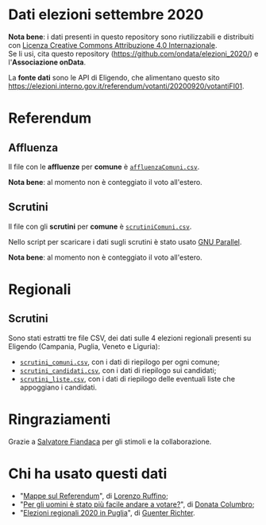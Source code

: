 # Dati elezioni settembre 2020

**Nota bene**: i dati presenti in questo repository sono riutilizzabili e distribuiti con [Licenza Creative Commons Attribuzione 4.0 Internazionale](https://creativecommons.org/licenses/by/4.0/deed.it).<br>
Se li usi, cita questo repository (https://github.com/ondata/elezioni_2020/) e l'**Associazione onData**.

La **fonte dati** sono le API di Eligendo, che alimentano questo sito <https://elezioni.interno.gov.it/referendum/votanti/20200920/votantiFI01>.

# Referendum

## Affluenza

Il file con le **affluenze** per **comune** è [`affluenzaComuni.csv`](https://github.com/ondata/elezioni_2020/raw/master/referendum/output/affluenzaComuni.csv).

**Nota bene**: al momento non è conteggiato il voto all'estero.

## Scrutini

Il file con gli **scrutini** per **comune** è [`scrutiniComuni.csv`](https://github.com/ondata/elezioni_2020/raw/master/referendum/output/scrutiniComuni.csv).

Nello script per scaricare i dati sugli scrutini è stato usato [GNU Parallel](https://www.gnu.org/software/parallel/).

**Nota bene**: al momento non è conteggiato il voto all'estero.

# Regionali

## Scrutini

Sono stati estratti tre file CSV, dei dati sulle 4 elezioni regionali presenti su Eligendo (Campania, Puglia, Veneto e Liguria):

- [`scrutini_comuni.csv`](regionali/output/scrutini_comuni.csv), con i dati di riepilogo per ogni comune;
- [`scrutini_candidati.csv`](regionali/output/scrutini_candidati.csv), con i dati di riepilogo sui candidati;
- [`scrutini_liste.csv`](regionali/output/scrutini_liste.csv), con i dati di riepilogo delle eventuali liste che appoggiano i candidati.


# Ringraziamenti

Grazie a [Salvatore Fiandaca](https://twitter.com/totofiandaca) per gli stimoli e la collaborazione.

# Chi ha usato questi dati

- "[Mappe sul Referendum](https://twitter.com/Ruffino_Lorenzo/status/1308325183258865664)", di [Lorenzo Ruffino](https://twitter.com/Ruffino_Lorenzo);
- "[Per gli uomini è stato più facile andare a votare?](https://www.instagram.com/p/CFwrnVKFYdl/?igshid=f0wptpkx7bln)", di [Donata Columbro](https://twitter.com/dontyna);
- "[Elezioni regionali 2020 in Puglia](https://gjrichter.github.io/viz/Elezioni/gallery/Regionali_2020_Puglia/)", di [Guenter Richter](https://twitter.com/grichter).
